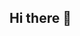## Hi there 👋

<!--
**RobotWork01/RobotWork01** is a ✨ _special_ ✨ repository because its `README.md` (this file) appears on your GitHub profile.

Here are some ideas to get you started:

- 🔭 I’m currently working on ...
- 🌱 I’m currently learning ...
- 👯 I’m looking to collaborate on ...
- 🤔 I’m looking for help with ...
- 💬 Ask me about ...
I have paralysis of both legs, which is likely a sequela of a skull trauma, and therefore I maintain a Grade 4 disability certificate issued in Japan.
- 📫 How to reach me: ...
- 😄 Pronouns: ...
- ⚡ Fun fact: ...
-->
